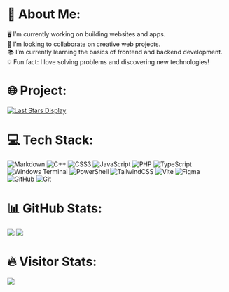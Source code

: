 # 💫 About Me:
🖥️ I’m currently working on building websites and apps.<br>
🤝 I’m looking to collaborate on creative web projects.<br>
📚 I’m currently learning the basics of frontend and backend development.<br>
💡 Fun fact: I love solving problems and discovering new technologies! 

# 🌐 Project:
[![Last Stars Display](https://badges.pufler.dev/last-stars/Inhumannn?count=6&padding=10&perRow=3)](https://badges.pufler.dev)

# 💻 Tech Stack:
![Markdown](https://img.shields.io/badge/markdown-%23000000.svg?style=for-the-badge&logo=markdown&logoColor=white) ![C++](https://img.shields.io/badge/c++-%2300599C.svg?style=for-the-badge&logo=c%2B%2B&logoColor=white) ![CSS3](https://img.shields.io/badge/css3-%231572B6.svg?style=for-the-badge&logo=css3&logoColor=white) ![JavaScript](https://img.shields.io/badge/javascript-%23323330.svg?style=for-the-badge&logo=javascript&logoColor=%23F7DF1E) ![PHP](https://img.shields.io/badge/php-%23777BB4.svg?style=for-the-badge&logo=php&logoColor=white) ![TypeScript](https://img.shields.io/badge/typescript-%23007ACC.svg?style=for-the-badge&logo=typescript&logoColor=white) ![Windows Terminal](https://img.shields.io/badge/Windows%20Terminal-%234D4D4D.svg?style=for-the-badge&logo=windows-terminal&logoColor=white) ![PowerShell](https://img.shields.io/badge/PowerShell-%235391FE.svg?style=for-the-badge&logo=powershell&logoColor=white) ![TailwindCSS](https://img.shields.io/badge/tailwindcss-%2338B2AC.svg?style=for-the-badge&logo=tailwind-css&logoColor=white) ![Vite](https://img.shields.io/badge/vite-%23646CFF.svg?style=for-the-badge&logo=vite&logoColor=white) ![Figma](https://img.shields.io/badge/figma-%23F24E1E.svg?style=for-the-badge&logo=figma&logoColor=white) ![GitHub](https://img.shields.io/badge/github-%23121011.svg?style=for-the-badge&logo=github&logoColor=white) ![Git](https://img.shields.io/badge/git-%23F05033.svg?style=for-the-badge&logo=git&logoColor=white)

# 📊 GitHub Stats:
![](https://github-readme-stats.vercel.app/api?username=Inhumannn&theme=transparent&hide_border=true&include_all_commits=true&count_private=false)
![](https://github-readme-stats.vercel.app/api/top-langs/?username=Inhumannn&theme=transparent&hide_border=true&include_all_commits=true&count_private=false&layout=compact)

# 🔥 Visitor Stats:
<img src="https://profile-counter.glitch.me/Inhumannn/count.svg" />

